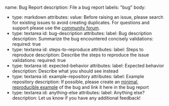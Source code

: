 name: Bug Report
description: File a bug report
labels: "bug"
body:
- type: markdown
  attributes:
    value: Before raising an issue, please search for existing issues to avoid creating duplicates. For questions and support please use the [community forum](https://github.com/tektoncd/catalog/discussions).
- type: textarea
  id: bug-description
  attributes:
    label: Bug description
    description: Summarize the bug encountered concisely
  validations:
    required: true
- type: textarea
  id: steps-to-reproduce
  attributes:
    label: Steps to reproduce
    description: Describe the steps to reproduce the issue
  validations:
    required: true
- type: textarea
  id: expected-behavior
  attributes:
    label: Expected behavior
    description: Describe what you should see instead
- type: textarea
  id: example-repository
  attributes:
    label: Example repository
    description: If possible, please create an [minimal, reproducible example](https://stackoverflow.com/help/minimal-reproducible-example) of the bug and link it here in the bug report
- type: textarea
  id: anything-else
  attributes:
    label: Anything else?
    description: Let us know if you have any additional feedback!
